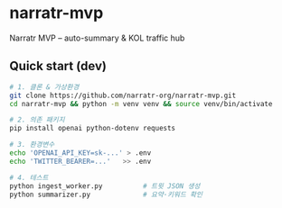 # narratr-mvp
Narratr MVP – auto-summary &amp; KOL traffic hub

## Quick start (dev)

```bash
# 1. 클론 & 가상환경
git clone https://github.com/narratr-org/narratr-mvp.git
cd narratr-mvp && python -m venv venv && source venv/bin/activate

# 2. 의존 패키지
pip install openai python-dotenv requests

# 3. 환경변수
echo 'OPENAI_API_KEY=sk-...' > .env
echo 'TWITTER_BEARER=...'   >> .env

# 4. 테스트
python ingest_worker.py          # 트윗 JSON 생성
python summarizer.py             # 요약·키워드 확인

